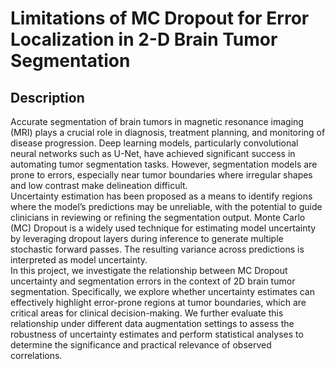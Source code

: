 # Limitations of MC Dropout for Error Localization in 2-D Brain Tumor Segmentation 

## Description
Accurate segmentation of brain tumors in magnetic resonance imaging (MRI) plays a crucial role in diagnosis, treatment planning, and monitoring of disease progression. Deep learning models, particularly convolutional neural networks such as U-Net, have achieved significant success in automating tumor segmentation tasks. However, segmentation models are prone to errors, especially near tumor boundaries where irregular shapes and low contrast make delineation difficult.
<br>
Uncertainty estimation has been proposed as a means to identify regions where the model’s predictions may be unreliable, with the potential to guide clinicians in reviewing or refining the segmentation output. Monte Carlo (MC) Dropout is a widely used technique for estimating model uncertainty by leveraging dropout layers during inference to generate multiple stochastic forward passes. The resulting variance across predictions is interpreted as model uncertainty.
<br>
In this project, we investigate the relationship between MC Dropout uncertainty and segmentation errors in the context of 2D brain tumor segmentation. Specifically, we explore whether uncertainty estimates can effectively highlight error-prone regions at tumor boundaries, which are critical areas for clinical decision-making. We further evaluate this relationship under different data augmentation settings to assess the robustness of uncertainty estimates and perform statistical analyses to determine the significance and practical relevance of observed correlations.

